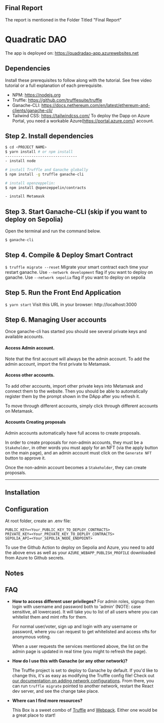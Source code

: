 ## Final Report
The report is mentioned in the Folder Titled "Final Report" 

# Quadratic DAO 

The app is deployed on: https://quadradao-app.azurewebsites.net

## Dependencies
Install these prerequisites to follow along with the tutorial. See free video tutorial or a full explanation of each prerequisite.
- NPM: https://nodejs.org
- Truffle: https://github.com/trufflesuite/truffle
- Ganache-CLI: https://docs.nethereum.com/en/latest/ethereum-and-clients/ganache-cli/
- Tailwind CSS: https://tailwindcss.com/
To deploy the Dapp on Azure Portal, you need a workable Azure(https://portal.azure.com/) account.

## Step 2. Install dependencies
```sh
$ cd <PROJECT NAME>
$ yarn install # or npm install
---------------------------------
- install node 

# install Truffle and Ganache globally
$ npm install -g truffle ganache-cli

# install openzeppelin: 
$ npm install @openzeppelin/contracts

- install Metamask
```

## Step 3. Start Ganache-CLI (skip if you want to deploy on Sepolia)
Open the terminal and run the command below.
```sh
$ ganache-cli
```

## Step 4. Compile & Deploy Smart Contract
`$ truffle migrate --reset`
Migrate your smart contract each time your restart ganache.
Use `--network development` flag if you want to deploy on ganache.
Use `--network sepolia` flag if you want to deploy on sepolia


## Step 5. Run the Front End Application
`$ yarn start`
Visit this URL in your browser: http://localhost:3000


## Step 6. Managing User accounts

Once ganache-cli has started you should see several private keys and available accounts.

#### Access Admin account.

Note that the first account will always be the admin account. To add the admin account, import the first private
to Metamask.

#### Access other accounts.

To add other accounts, import other private keys into Metamask and connect them to the website.
Then you should be able to automatically register them by the prompt shown in the DApp after you refresh it.

To move through different accounts, simply click through different accounts on Metamask.


#### Accounts Creating proposals

Admin accounts automatically have full access to create proposals.

In order to create proposals for non-admin accounts, they must be a `Stakeholder`, in other words you must apply for an NFT
(via the apply button on the main page), and an admin account must click on the `Generate NFT` button to approve it.

Once the non-admin account becomes a `Stakeholder`, they can create proposals.


-----------------------------
## Installation



## Configuration
At root folder, create an .env file:

```
PUBLIC_KEY=<Your_PUBLIC_KEY_TO_DEPLOY_CONTRACTS>
PRIVATE_KEY=<Your_PRIVATE_KEY_TO_DEPLOY_CONTRACTS>
SEPOLIA_API=<Your_SEPOLIA_NODE_ENDPOINT>
```

To use the Github Action to deploy on Sepolia and Azure, you need to add the above envs as well as your `AZURE_WEBAPP_PUBLISH_PROFILE` downloaded from Azure to Github secrets.

## Notes 

## FAQ
- **How to access different user privileges?**
   For admin roles, signup then login with username and password both to 'admin' (NOTE: case sensitive, all lowercase). It will take you to list of all users where you can whitelist them and mint nfts for them.

   For normal user/voter, sign up and login with any username or password, where you can request to get whitelisted and access nfts for anonymous voting. 

   When a user requests the services mentioned above, the list on the admin page is updated in real time (you might to refresh the page). 

- **How do I use this with Ganache (or any other network)?**

  The Truffle project is set to deploy to Ganache by default. If you'd like to change this, it's as easy as modifying the Truffle config file! Check out [our documentation on adding network configurations](https://trufflesuite.com/docs/truffle/reference/configuration/#networks). From there, you can run `truffle migrate` pointed to another network, restart the React dev server, and see the change take place.

- **Where can I find more resources?**

  This Box is a sweet combo of [Truffle](https://trufflesuite.com) and [Webpack](https://webpack.js.org). Either one would be a great place to start!




